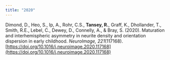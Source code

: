 ```yaml
---
title: "2020"
---
```

Dimond, D., Heo, S., Ip, A., Rohr, C.S., **Tansey, R.**, Graff, K., Dhollander, T., Smith, R.E., Lebel, C., Dewey, D., Connelly, A., & Bray, S. (2020). Maturation and interhemispheric asymmetry in neurite density and orientation dispersion in early childhood. _NeuroImage, 221_(117168). [https://doi.org/10.1016/j.neuroimage.2020.117168](https://doi.org/10.1016/j.neuroimage.2020.117168) 
